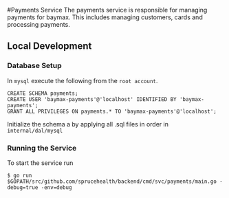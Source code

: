 #Payments Service
The payments service is responsible for managing payments for baymax. This includes managing customers, cards and processing payments.

## Local Development
### Database Setup

In `mysql` execute the following from the `root account`.

```
CREATE SCHEMA payments;
CREATE USER 'baymax-payments'@'localhost' IDENTIFIED BY 'baymax-payments';
GRANT ALL PRIVILEGES ON payments.* TO 'baymax-payments'@'localhost';
```

Initialize the schema a by applying all .sql files in order in `internal/dal/mysql`

### Running the Service
To start the service run

```
$ go run $GOPATH/src/github.com/sprucehealth/backend/cmd/svc/payments/main.go -debug=true -env=debug
```